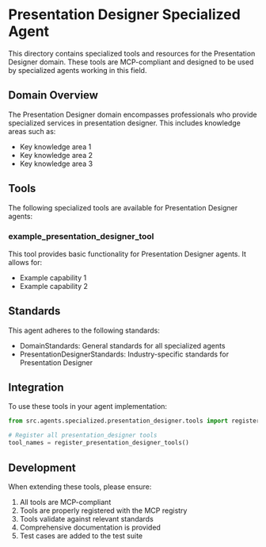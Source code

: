 # Presentation Designer Specialized Agent

This directory contains specialized tools and resources for the Presentation Designer domain. These tools are MCP-compliant and designed to be used by specialized agents working in this field.

## Domain Overview

The Presentation Designer domain encompasses professionals who provide specialized services in presentation designer. This includes knowledge areas such as:

- Key knowledge area 1
- Key knowledge area 2
- Key knowledge area 3

## Tools

The following specialized tools are available for Presentation Designer agents:

### example_presentation_designer_tool

This tool provides basic functionality for Presentation Designer agents. It allows for:

- Example capability 1
- Example capability 2

## Standards

This agent adheres to the following standards:

- DomainStandards: General standards for all specialized agents
- PresentationDesignerStandards: Industry-specific standards for Presentation Designer

## Integration

To use these tools in your agent implementation:

```python
from src.agents.specialized.presentation_designer.tools import register_presentation_designer_tools

# Register all presentation_designer tools
tool_names = register_presentation_designer_tools()
```

## Development

When extending these tools, please ensure:

1. All tools are MCP-compliant
2. Tools are properly registered with the MCP registry
3. Tools validate against relevant standards
4. Comprehensive documentation is provided
5. Test cases are added to the test suite
